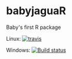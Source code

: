 # babyjaguaR
Baby's first R package

 Linux: [![travis](https://api.travis-ci.org/cschroed-usgs/jaguaR.svg?branch=master)](https://travis-ci.org/cschroed-usgs/jaguaR)

 Windows: [![Build status](https://ci.appveyor.com/api/projects/status/koygq8qlcjm703yc?svg=true)](https://ci.appveyor.com/project/cschroed-usgs/jaguar)
